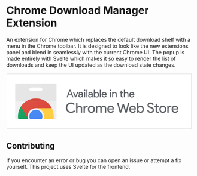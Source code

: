 # Chrome Download Manager Extension

An extension for Chrome which replaces the default download shelf with a menu in the Chrome toolbar. It is designed to look like the new extensions panel and blend in seamlessly with the current Chrome UI. The popup is made entirely with Svelte which makes it so easy to render the list of downloads and keep the UI updated as the download state changes.

[![Available in the Chrome Web Store](.github/webstore.png)](https://chrome.google.com/webstore/detail/download-manager/epgkpmpjileiepinlphboolabkkdelle)

## Contributing

If you encounter an error or bug you can open an issue or attempt a fix yourself. This project uses Svelte for the frontend.
